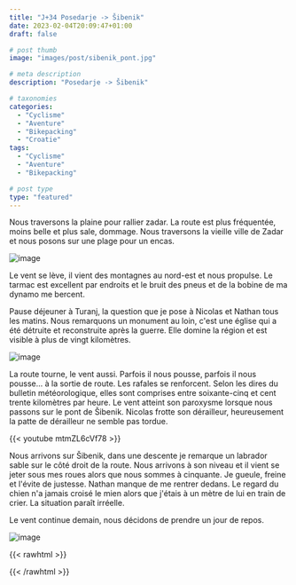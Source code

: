```yaml
---
title: "J+34 Posedarje -> Šibenik"
date: 2023-02-04T20:09:47+01:00
draft: false

# post thumb
image: "images/post/sibenik_pont.jpg"

# meta description
description: "Posedarje -> Šibenik"

# taxonomies
categories:
  - "Cyclisme" 
  - "Aventure" 
  - "Bikepacking"
  - "Croatie" 
tags:
  - "Cyclisme" 
  - "Aventure" 
  - "Bikepacking" 

# post type
type: "featured"
---
```


Nous traversons la plaine  pour rallier zadar. La route est plus fréquentée, moins belle et plus sale, dommage. 
Nous traversons la vieille ville de Zadar et nous posons sur une plage pour un encas. 

![image](../../images/post/sibenik_pano.jpg)

Le vent se lève, il vient des montagnes au nord-est et nous propulse. Le tarmac est excellent par endroits et le bruit des pneus et de la bobine de ma dynamo me bercent.

Pause déjeuner à Turanj, la question que je pose à Nicolas et Nathan tous les matins. Nous remarquons un monument au loin, c'est une église qui a été détruite et reconstruite après la guerre. Elle domine la région et est visible à plus de vingt kilomètres.

![image](../../images/post/sibenik_eglise.jpg)

La route tourne, le vent aussi. Parfois il nous pousse, parfois il nous pousse... à la sortie de route. Les rafales se renforcent. Selon les dires du bulletin météorologique, elles sont comprises entre soixante-cinq et cent trente kilomètres par heure. Le vent atteint son paroxysme lorsque nous passons sur le pont de Šibenik. Nicolas frotte son dérailleur, heureusement la patte de dérailleur ne semble pas tordue. 

{{< youtube mtmZL6cVf78 >}}

Nous arrivons sur Šibenik, dans une descente je remarque un labrador sable sur le côté droit de la route. Nous arrivons à son niveau et il vient se jeter sous mes roues alors que nous sommes à cinquante. Je gueule, freine et l'évite de justesse. Nathan manque de me rentrer dedans. Le regard du chien n'a jamais croisé le mien alors que j'étais à un mètre de lui en train de crier. La situation paraît irréelle. 

Le vent continue demain, nous décidons de prendre un jour de repos. 

![image](../../images/post/sibenik_drapeau.jpg)

{{< rawhtml >}}
<div class="strava-embed-placeholder" data-embed-type="activity" data-embed-id="8505413841"></div><script src="https://strava-embeds.com/embed.js"></script>
{{< /rawhtml >}}
